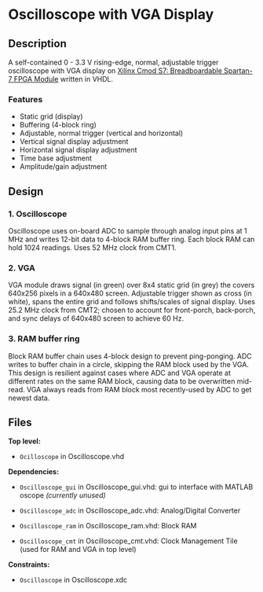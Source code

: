 # Oscilloscope with VGA Display 

## **Description** <br />
A self-contained 0 - 3.3 V rising-edge, normal, adjustable trigger oscilloscope with VGA display on [Xilinx Cmod S7: Breadboardable Spartan-7 FPGA Module](https://www.xilinx.com/products/boards-and-kits/1-w51rey.html) written in VHDL.

### **Features** <br />
- Static grid (display)
- Buffering (4-block ring)
- Adjustable, normal trigger (vertical and horizontal)
- Vertical signal display adjustment
- Horizontal signal display adjustment
- Time base adjustment
- Amplitude/gain adjustment

## **Design** <br />
### **1. Oscilloscope** <br />
Oscilloscope uses on-board ADC to sample through analog input pins at 1 MHz and writes 12-bit data to 4-block RAM buffer ring. Each block RAM can hold 1024 readings. Uses 52 MHz clock from CMT1.

### **2. VGA** <br />
VGA module draws signal (in green) over 8x4 static grid (in grey) the covers 640x256 pixels in a 640x480 screen. Adjustable trigger shown as cross (in white), spans the entire grid and follows shifts/scales of signal display. Uses 25.2 MHz clock from CMT2; chosen to account for front-porch, back-porch, and sync delays of 640x480 screen to achieve 60 Hz.

### **3. RAM buffer ring** <br />
Block RAM buffer chain uses 4-block design to prevent ping-ponging. ADC writes to buffer chain in a circle, skipping the RAM block used by the VGA. This design is resilient against cases where ADC and VGA operate at different rates on the same RAM block, causing data to be overwritten mid-read. VGA always reads from RAM block most recently-used by ADC to get newest data.

## **Files** <br />
**Top level:** <br />
- `Ocilloscope` in Oscilloscope.vhd

**Dependencies:** <br />
- `Oscilloscope_gui` in Oscilloscope_gui.vhd: gui to interface with MATLAB oscope *(currently unused)*

- `Oscilloscope_adc` in Oscilloscope_adc.vhd: Analog/Digital Converter 

- `Oscilloscope_ram` in Oscilloscope_ram.vhd: Block RAM 

- `Oscilloscope_cmt` in Oscilloscope_cmt.vhd: Clock Management Tile (used for RAM and VGA in top level)

**Constraints:** <br />
- `Oscilloscope` in Oscilloscope.xdc

